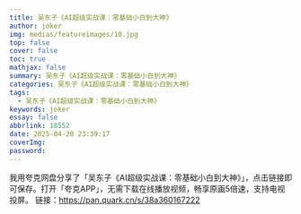 ```yaml
---
title: 吴东子《AI超级实战课：零基础小白到大神》
author: joker
img: medias/featureimages/10.jpg
top: false
cover: false
toc: true
mathjax: false
summary: 吴东子《AI超级实战课：零基础小白到大神》
categories: 吴东子《AI超级实战课：零基础小白到大神》
tags:
  - 吴东子《AI超级实战课：零基础小白到大神》
keywords: joker
essay: false
abbrlink: 18552
date: 2025-04-20 23:39:17
coverImg:
password:
---
```


我用夸克网盘分享了「吴东子《AI超级实战课：零基础小白到大神》」，点击链接即可保存。打开「夸克APP」，无需下载在线播放视频，畅享原画5倍速，支持电视投屏。
链接：https://pan.quark.cn/s/38a360167222
